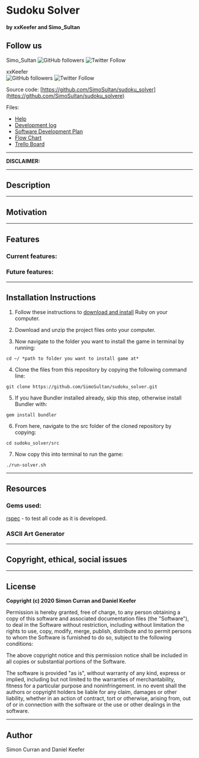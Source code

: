 # Sudoku Solver

#### by xxKeefer and Simo_Sultan

<!-- ![Tron Light Cycle Clone](https://github.com/xxKeefer/TronClone/blob/master/docs/logo.png) -->


## Follow us

Simo_Sultan
![GitHub followers](https://img.shields.io/github/followers/SimoSultan?style=social)
![Twitter Follow](https://img.shields.io/twitto0er/follow/simo_sultan?style=social)

xxKeefer  
![GitHub followers](https://img.shields.io/github/followers/xxKeefer?style=social)
![Twitter Follow](https://img.shields.io/twitter/follow/xxkeefer?style=social)


Source code: [https://github.com/SimoSultan/sudoku_solver](https://github.com/SimoSultan/sudoku_solvere)


Files:
- [Help](https://github.com/SimoSultan/sudoku_solver/blob/master/docs/help.md)
- [Development log](https://github.com/SimoSultan/sudoku_solver/blob/master/docs/dev_log.md)
- [Software Development Plan](https://github.com/SimoSultan/sudoku_solver/blob/master/docs/sdp.md)
- [Flow Chart](https://miro.com/app/board/o9J_ksv3ufg=/)
- [Trello Board](https://trello.com/b/86t7ojBp/generic-sudoku-game)



---



**DISCLAIMER:**	  
<!-- **This game does not represent any one coding bootcamp, it is just my interpretation.	
And spoiler alert, but the goal of this game is to graduate and get a job. Completing the basic obstacles in this game does not resemble how to get a job in the real world**  -->


---



## Description

<!-- TronClone will be a 2d arcade lightcycle style game featuring a human controlled player, a computer controlled player and various power ups to add a twist on the classic game. Developed using ruby and tested with rspec. -->



---



## Motivation

<!-- We are making this app to be enjoyed by whomever uses it, primarily it is a practice at good developer habits including but not limited to good use of version control, developing and executing a pre thought out development plan, using collaboration tools like Trello and doing good test driven development with rspec. Finally this app will be a nice addition to a portfolio of work. -->

---



## Features	

### Current features:  
<!-- - player will face challenges involving 3 questions
- player will get different amounts of EXP depending on how they complete the challenges
- at multiple points throughout the game the player is offered opportunities to give up
- player can level up with extra activities
- once player reaches desired EXP, they graduate and look for a job (complete the game)
- if they are not at the desired EXP, they are required to undertake extra activities before completion to level up -->

### Future features:
<!-- 
- the player can choose if they want to do more extra activities at the end of the game
- add functionality to extra activities and so forth, rather than just a wait func
- add more than 3 questions in to challenges
- store a list of questions in a file in docs, which a script will then put those questions and answers into the app
- display more ascii characters around, regarding a levels, extra activities and enemies
- add question and stage number counter under message
- player can receive a generated graduate certificate to download at the end of the game
- add assignments as another challenge for the player
- have EXP levels for each sub class of extra activities that contribute and also have different modifiers that calculate towards total EXP
- have the ability for a player to start out at different levels (master, advanced, beginner and noob programmers), for initial release, everyone starts out at noob
- have different levels of questions i.e. they will get harder as the game progresses, and also if the player chooses to start out at a higher level they will receive harder questions form the start -->



---



## Installation Instructions

1. Follow these instructions to [download and install](https://www.ruby-lang.org/en/documentation/installation/) Ruby on your computer. 
2. Download and unzip the project files onto your computer. 

3. Now navigate to the folder you want to install the game in terminal by running:

```
cd ~/ *path to folder you want to install game at*
```

4. Clone the files from this repository by copying the following command line:

```
git clone https://github.com/SimoSultan/sudoku_solver.git
```

5. If you have Bundler installed already, skip this step, otherwise install Bundler with:

```
gem install bundler
```

6. From here, navigate to the src folder of the cloned repository by copying:

```
cd sudoku_solver/src
```

7. Now copy this into terminal to run the game:

```
./run-solver.sh
```




---



## Resources

### Gems used:

<!-- 
Your Coding Journey utilizes these gems for the main flow of the app and for an enhanced user experience. 
* [Bundler](https://bundler.io/) - Used to handle all Gem installs. Also allowing the player to set up the necessary plugins to run the game. 
* [TTY-Prompt](https://github.com/piotrmurach/tty-prompt) - To enable the computer to easily navigate the console and delete lines. -->
<!-- [ruby2d](https://www.ruby2d.com/) - to draw the game, this is a very simple app to generate a game environment -->
[rspec](https://github.com/rspec) - to test all code as it is developed.

### ASCII Art Generator

<!-- Utilised the following link for the Header ASCII art:

[http://patorjk.com/](http://patorjk.com/software/taag/#p=display&f=Graffiti&t=Type%20Something%20) -->



---


## Copyright, ethical, social issues

<!-- Copyright wasn't thought to be of concern as the game is free, open sourced and a text-based game. The only issue that was raised before development was that it can't associate with any particular branding qualities from a learning to code course. This made the game text more generic, departing from any issues surrounding this. -->

---

## License
**Copyright (c) 2020 Simon Curran and Daniel Keefer** 

Permission is hereby granted, free of charge, to any person obtaining a copy of this software and associated documentation files (the "Software"), to deal in the Software without restriction, including without limitation the rights to use, copy, modify, merge, publish, distribute and to permit persons to whom the Software is furnished to do so, subject to the following conditions:

The above copyright notice and this permission notice shall be included in all copies or substantial portions of the Software.

The software is provided "as is", without warranty of any kind, express or implied, including but not limited to the warranties of merchantability, fitness for a particular purpose and noninfringement. in no event shall the authors or copyright holders be liable for any claim, damages or other liability, whether in an action of contract, tort or otherwise, arising from, out of or in connection with the software or the use or other dealings in the software.

---

## Author
Simon Curran and Daniel Keefer